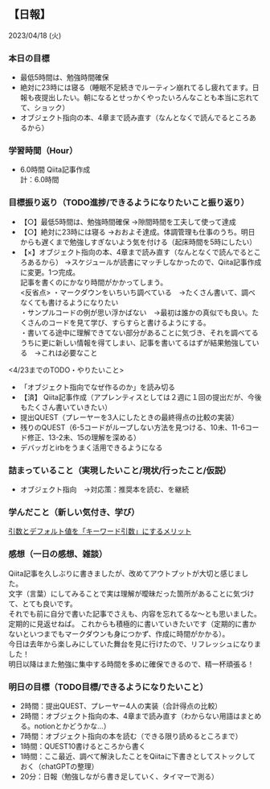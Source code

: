 ## 【日報】
2023/04/18 (火)
<br>

### 本日の目標
- 最低5時間は、勉強時間確保
- 絶対に23時には寝る（睡眠不足続きでルーティン崩れてるし疲れてます。日報も夜提出したい。朝になるとせっかくやったいろんなことも本当に忘れてて、ショック）
- オブジェクト指向の本、4章まで読み直す（なんとなくで読んでるところあるから）

### 学習時間（Hour）
- 6.0時間 Qiita記事作成  
計：6.0時間

### 目標振り返り（TODO進捗/できるようになりたいこと振り返り）
- 【○】最低5時間は、勉強時間確保
→隙間時間を工夫して使って達成  
- 【○】絶対に23時には寝る
→おおよそ達成。体調管理も仕事のうち。明日からも遅くまで勉強しすぎないよう気を付ける（起床時間を5時にしたい）  
- 【×】オブジェクト指向の本、4章まで読み直す（なんとなくで読んでるところあるから） →スケジュールが読書にマッチしなかったので、Qiita記事作成に変更。1つ完成。  
記事を書くのにかなり時間がかかってしまう。  
<反省点>
・マークダウンをいちいち調べている　→たくさん書いて、調べなくても書けるようになりたい  
・サンプルコードの例が思い浮かばない　→最初は誰かの真似でも良い。たくさんのコードを見て学び、すらすらと書けるようにする。  
・書いてる途中に理解できてない部分があることに気づき、それを調べてるうちに更に新しい情報を得てしまい、記事を書いてるはずが結果勉強している　→これは必要なこと  

<4/23までのTODO・やりたいこと>  
- 「オブジェクト指向でなぜ作るのか」を読み切る
- 【済】 Qiita記事作成（アプレンティスとしては２週に１回の提出だが、今後もたくさん書いていきたい）
- 提出QUEST（プレーヤーを3人にしたときの最終得点の比較の実装）
- 残りのQUEST（6-5コードがループしない方法を見つける、10未、11-6コード修正、13-2未、15の理解を深める）
- デバッガとirbをうまく活用できるようになる

### 詰まっていること（実現したいこと/現状/行ったこと/仮説）
- オブジェクト指向　→対応策：推奨本を読む、を継続

### 学んだこと（新しい気付き、学び）
[引数とデフォルト値を「キーワード引数」にするメリット](https://qiita.com/ikura_ooo/items/ab206962e28b217d453b)

### 感想（一日の感想、雑談）
Qiita記事を久しぶりに書きましたが、改めてアウトプットが大切と感じました。  
文字（言葉）にしてみることで実は理解が曖昧だった箇所があることに気づけて、とても良いです。  
それでも前に自分で書いた記事でさえも、内容を忘れてるな〜とも思いました。定期的に見返せねば。
これからも積極的に書いていきたいです（定期的に書かないといつまでもマークダウンも身につかず、作成に時間がかかる）。
<br>
今日は去年から楽しみにしていた舞台を見に行けたので、リフレッシュになりました！  
明日以降はまた勉強に集中する時間を多めに確保できるので、精一杯頑張る！

### 明日の目標（TODO目標/できるようになりたいこと）
- 2時間：提出QUEST、プレーヤー4人の実装（合計得点の比較）
- 2時間：オブジェクト指向の本、4章まで読み直す（わからない用語はまとめる。notionとかどうかな…）
- 7時間：オブジェクト指向の本を読む（できる限り読めるところまで）
- 1時間：QUEST10書けるところから書く
- 1時間：ここ最近、調べて解決したことをQiitaに下書きとしてストックしておく（chatGPTの整理）
- 20分：日報（勉強しながら書き足していく、タイマーで測る）
